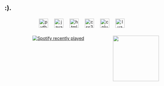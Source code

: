 <h2 align="left">:).</h2>

###

<div align="center">
  <img src="https://cdn.simpleicons.org/python/3776AB" height="30" alt="python logo"  />
  <img width="12" />
  <img src="https://cdn.jsdelivr.net/gh/devicons/devicon/icons/javascript/javascript-original.svg" height="30" alt="javascript logo"  />
  <img width="12" />
  <img src="https://cdn.simpleicons.org/html5/E34F26" height="30" alt="html5 logo"  />
  <img width="12" />
  <img src="https://cdn.simpleicons.org/css3/1572B6" height="30" alt="css3 logo"  />
  <img width="12" />
  <img src="https://cdn.simpleicons.org/c++/00599C" height="30" alt="cplusplus logo"  />
  <img width="12" />
  <img src="https://cdn.simpleicons.org/lua/2C2D72" height="30" alt="lua logo"  />
</div>

###

<img align="right" height="150" src="https://media.giphy.com/media/HzPtbOKyBoBFsK4hyc/giphy.gif"  />

###

<div align="center">
  <a href="https://open.spotify.com/user/kcmh733sybqzlupaf2afmz5we">
    <img src="https://spotify-recently-played-readme.vercel.app/api?user=kcmh733sybqzlupaf2afmz5we&count=3&unique=true" alt="Spotify recently played"  />
  </a>
</div>

###
